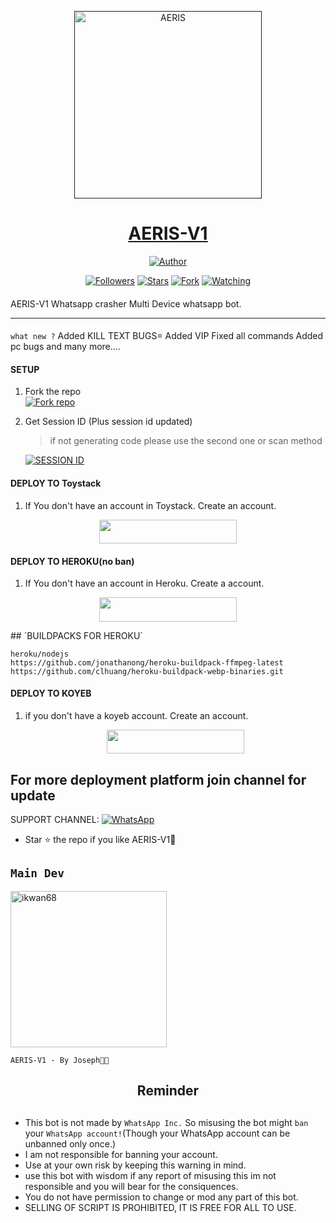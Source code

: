 <p align="center">  
  <a href="">
    <img alt="AERIS" height="300" src="https://telegra.ph/file/178680f8048d4a4c1637d.jpg">
    <h1 align="center">AERIS-V1</h1>
  </a>
</p>
<p align="center">
<a href="https://t.me/Jayikwanii"><img title="Author" src="https://img.shields.io/badge/AERIS-V1-black?style=for-the-badge&logo=telegram"></a>
<p/>
<p align="center">
<a href="https://github.com/ikwan68?tab=followers"><img title="Followers" src="https://img.shields.io/github/followers/ikwan68?label=Followers&style=social"></a>
<a href="https://github.com/ikwan68/Aeris-v1/stargazers/"><img title="Stars" src="https://img.shields.io/github/stars/ikwan68/Aeris-v1?&style=social"></a>
<a href="https://github.com/ikwan68/Aeris-v1/network/members"><img title="Fork" src="https://img.shields.io/github/forks/ikwan68/Aeris-v1?style=social"></a>
<a href="https://github.com/ikwan68/Aeris-v1/watchers"><img title="Watching" src="https://img.shields.io/github/watchers/ikwan68/Aeris-v1?label=Watching&style=social"></a>
</p>

####  
AERIS-V1 Whatsapp crasher Multi Device whatsapp bot.

***

####
``` what new ? ```
Added KILL TEXT BUGS=
Added VIP
Fixed all commands
Added pc bugs 
and many more....

#### SETUP

1. Fork the repo
    <br>
<a href='https://github.com/ikwan68/Aeris-v1/fork' target="_blank"><img alt='Fork repo' src='https://img.shields.io/badge/Fork Repo-100000?style=for-the-badge&logo=scan&logoColor=white&labelColor=black&color=black'/></a>



2. Get Session ID (Plus session id updated)
   > if not generating code please use the second one or scan method
    
     <a href='https://ednut-tech-web.onrender.com' target="_blank"><img alt='SESSION ID' src='https://img.shields.io/badge/Session_id-100000?style=for-the-badge&logo=scan&logoColor=white&labelColor=black&color=black'/></a>
     

#### DEPLOY TO Toystack

1. If You don't have an account in Toystack. Create an account.
    <br>
<p align="center"><a href="https://toystack.ai"> <img src="https://img.shields.io/badge/Toystack%20Account-blue?style=for-the-badge&logo=Toystack" width="220" height="38.45"/></a></p>

#### DEPLOY TO HEROKU(no ban)

1. If You don't have an account in Heroku. Create a account.
    <br>
<p align="center"><a href="https://signup.heroku.com"> <img src="https://img.shields.io/badge/heroku%20Account-blue?style=for-the-badge&logo=heroku" width="220" height="38.45"/></a></p>
## `BUILDPACKS FOR HEROKU`

```
heroku/nodejs
https://github.com/jonathanong/heroku-buildpack-ffmpeg-latest
https://github.com/clhuang/heroku-buildpack-webp-binaries.git
```

#### DEPLOY TO KOYEB

1. if you don't have a koyeb account. Create an account.
   <br>
   <p align="center"><a href="https://app.koyeb.com/auth/signup"> <img src="https://img.shields.io/badge/Koyeb account-blue?style=for-the-badge&logo=koyeb" width="220" height="38.45"/></a></p>
 
 ## For more deployment platform join channel for update

SUPPORT CHANNEL: <a href="https://whatsapp.com/channel/0029VaefL9g0gcfLITSc841W"><img alt="WhatsApp" src="https://img.shields.io/badge/Join CHANNEL-25D366?style=for-the-badge&logo=whatsapp&logoColor=white"/></a>

- Star ⭐ the repo if you like AERIS-V1🥺


## `Main Dev` 
<a href="https://github.com/ikwan68"><img src="https://i.imgur.com/QvvICDx.jpeg" width="250" height="250" alt="ikwan68"/></a>
  
`AERIS-V1 - By Joseph🐉🦇`

<h2 align="center">  Reminder
</h2>
   
## 
- This bot is not made by `WhatsApp Inc.` So misusing the bot might `ban` your `WhatsApp account!`(Though your WhatsApp account can be unbanned only once.)
- I am not responsible for banning your account.
- Use at your own risk by keeping this warning in mind.
- use this bot with wisdom if any report of misusing this im not responsible and you will bear for the consiquences. 
- You do not have permission to change or mod any part of this bot. 
- SELLING OF SCRIPT IS PROHIBITED, IT IS FREE FOR ALL TO USE.
